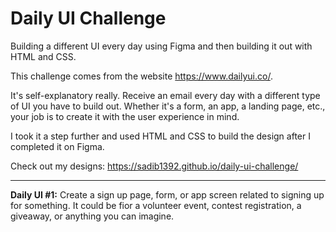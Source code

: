 # Daily UI Challenge
Building a different UI every day using Figma and then building it out with HTML and CSS.

This challenge comes from the website https://www.dailyui.co/. 

It's self-explanatory really. Receive an email every day with a different type of UI you have to build out. Whether it's a form, an app, a landing page, etc., your job is to create it with the user experience in mind.

I took it a step further and used HTML and CSS to build the design after I completed it on Figma.

Check out my designs: https://sadib1392.github.io/daily-ui-challenge/

----------------------------------------------------------------------------------------------

**Daily UI #1:** Create a sign up page, form, or app screen related to signing up for something. It could be fior a volunteer event, contest registration, a giveaway, or anything you can imagine.


